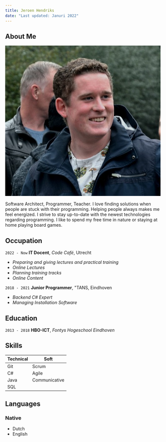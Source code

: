 ```yaml
---
title: Jeroen Hendriks
date: "Last updated: Januri 2022"
---
```

## About Me

<img class="profile-picture" src="profile.jpeg">

Software Architect, Programmer, Teacher. I love finding solutions when people are stuck with their programming. Helping people always makes me feel energized. I strive to stay up-to-date with the newest technologies regarding programming. I like to spend my free time in nature or staying at home playing board games.

## Occupation
`2022 - Now`
**IT Docent**, *Code Café*, Utrecht
- *Preparing and giving lectures and practical training*
- *Online Lectures*
- *Planning training tracks*
- *Online Content*

`2018 - 2021`
**Junior Programmer**, "TANS, Eindhoven
- *Backend C# Expert*
- *Managing Installation Software*

## Education
`2013 - 2018`
**HBO-ICT**, *Fontys Hogeschool Eindhoven*

## Skills
| Technical          | Soft                 |
| ------------------ | -------------------- |
| Git                | Scrum                |
| C#                 | Agile                |
| Java               | Communicative        |
| SQL                |                      |

## Languages
### Native
- Dutch
- English
